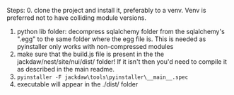 
Steps:
0. clone the project and install it, preferably to a venv. Venv is preferred not to have colliding module versions.
1. python lib folder: decompress sqlalchemy folder from the sqlalchemy's ".egg" to the same folder where the egg file is. This is needed as pyinstaller only works with non-compressed modules
2. make sure that the build.js file is present in the the jackdaw/nest/site/nui/dist/ folder! If it isn't then you'd need to compile it as described in the main readme.
3. ```pyinstaller -F jackdaw\tools\pyinstaller\__main__.spec```
4. executable will appear in the ./dist/ folder
